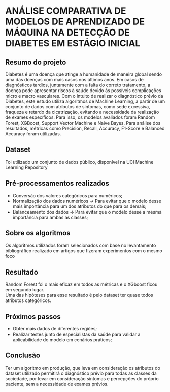 # **ANÁLISE COMPARATIVA DE MODELOS DE APRENDIZADO DE MÁQUINA NA DETECÇÃO DE DIABETES EM ESTÁGIO INICIAL**
## **Resumo do projeto**
Diabetes é uma doença que atinge a humanidade de maneira global sendo
uma das doenças com mais casos nos últimos anos. Em casos de diagnósticos tardios,
juntamente com a falta do correto tratamento, a doença pode apresentar riscos à saúde devido
às possíveis complicações micro e macro vasculares. Com o intuito de realizar o diagnóstico
prévio da Diabetes, este estudo utiliza algoritmos de Machine Learning, a partir de um
conjunto de dados com atributos de sintomas, como sede excessiva, fraqueza e retardo da
cicatrização, evitando a necessidade da realização de exames específicos. Para isso, os
modelos avaliados foram Random Forest, XGBoost, Support Vector Machine e Naive Bayes.
Para análise dos resultados, métricas como Precision, Recall, Accuracy, F1-Score e Balanced
Accuracy foram utilizadas.
## **Dataset**
Foi utilizado um conjunto de dados público, disponível na UCI Machine Learning Repository
## **Pré-processamentos realizados**
- Conversão dos valores categóricos para numéricos;
- Normalização dos dados numéricos -> Para evitar que o modelo desse mais importância para um dos atributos do que para os demais;
- Balanceamento dos dados -> Para evitar que o modelo desse a mesma importância para ambas as classes;
## **Sobre os algoritmos**
Os algoritmos utilizados foram selecionados com base no levantamento bibliográfico realizado em artigos que fizeram experimentos com o mesmo foco
## **Resultado**
Random Forest foi o mais eficaz em todos as métricas e o XGboost ficou em segundo lugar.  
Uma das hipóteses para esse resultado é pelo dataset ter quase todos atributos categóricos.
## **Próximos passos**
- Obter mais dados de diferentes regiões;
- Realizar testes junto de especialistas da saúde para validar a aplicabilidade do modelo em cenários práticos;
## **Conclusão**
Ter um algoritmo em produção, que leva em consideração os atributos do dataset utilizado permitirá o diagnóstico prévio para todas as classes da sociedade, por levar em consideração sintomas e percepções do próprio paciente, sem a necessidade de exames prévios.
